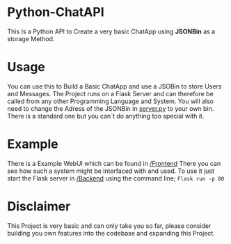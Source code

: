 
# Python-ChatAPI

This Is a Python API to Create a very basic ChatApp using **JSONBin** as a storage Method.

# Usage
You can use this to Build a Basic ChatApp and use a JSOBin to store Users and Messages.
The Project runs on a Flask Server and can therefore be called from any other Programming Language and System. You will also need to change the Adress of the JSONBin in [server.py](https://github.com/CSL-Koga/Python-ChatAPI/blob/main/Backend/app.py) to your own bin. There is a standard one but you can´t do anything too special with it.

# Example
There is a Example WebUI which can be found in [/Frontend](https://github.com/CSL-Koga/Python-ChatAPI/tree/main/Frontend)
There you can see how such a system might be interfaced with and used. To use it just start the Flask server in [/Backend](https://github.com/CSL-Koga/Python-ChatAPI/tree/main/Backend) using the command line; `Flask run -p 80`

# Disclaimer
This Project is very basic and can only take you so far, please consider building you own features into the codebase and expanding this Project.
